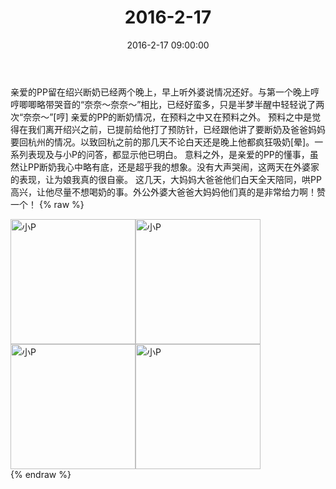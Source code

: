 ﻿---
title: 2016-2-17
date: 2016-2-17 09:00:00
tags:
categories: 妈妈
---
亲爱的PP留在绍兴断奶已经两个晚上，早上听外婆说情况还好。与第一个晚上哼哼唧唧略带哭音的“奈奈～奈奈～”相比，已经好蛮多，只是半梦半醒中轻轻说了两次“奈奈～”[哼]
亲爱的PP的断奶情况，在预料之中又在预料之外。
预料之中是觉得在我们离开绍兴之前，已提前给他打了预防针，已经跟他讲了要断奶及爸爸妈妈要回杭州的情况。以致回杭之前的那几天不论白天还是晚上他都疯狂吸奶[晕]。一系列表现及与小P的问答，都显示他已明白。
意料之外，是亲爱的PP的懂事，虽然让PP断奶我心中略有底，还是超乎我的想象。没有大声哭闹，这两天在外婆家的表现，让为娘我真的很自豪。
这几天，大妈妈大爸爸他们白天全天陪同，哄PP高兴，让他尽量不想喝奶的事。外公外婆大爸爸大妈妈他们真的是非常给力啊！赞一个！
{% raw %}
<div style="width:500 px">
<div style="float:left; width:100 px"><img src="/images/微信图片_20171012131123.jpg" width="200" alt="小P"></div>
<div style="float:left; width:100 px"><img src="/images/微信图片_20171012131132.jpg" width="200" alt="小P"></div>
<div style="float:left; width:100 px"><img src="/images/微信图片_20171012131141.jpg" width="200" alt="小P"></div>
<div style="float:left; width:100 px"><img src="/images/微信图片_20171012131149.jpg" width="200" alt="小P"></div>
<div style="clear:both"></div>
</div>
{% endraw %}